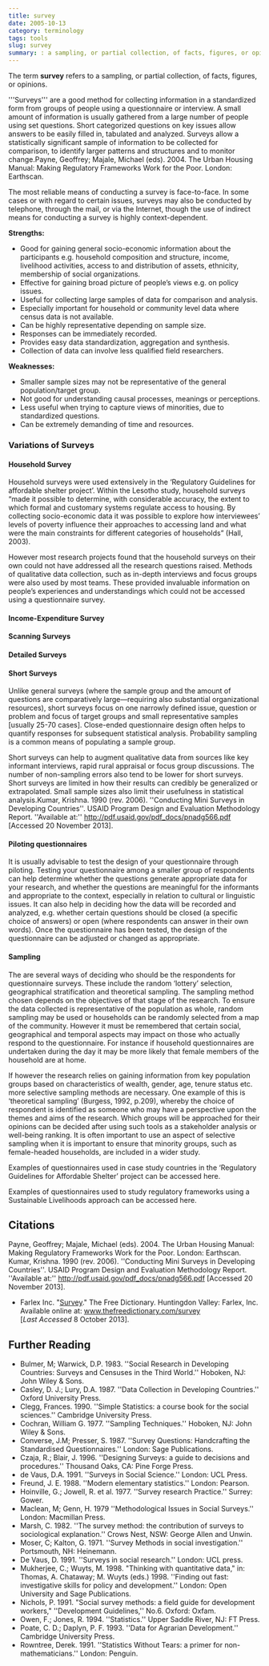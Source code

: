 ```yaml
---
title: survey
date: 2005-10-13
category: terminology
tags: tools
slug: survey
summary: : a sampling, or partial collection, of facts, figures, or opinions
---
```


<!--
icon: file-code-o
---
title: survey
date: 2005-10-13
category: terminology
tags: tools, engagement
slug: survey
summary: :
status: draft
---
-->
The term **survey** refers to a sampling, or partial collection, of facts, figures, or opinions.



'''Surveys''' are a good method for collecting information in a standardized form from groups of people using a questionnaire or interview. A small amount of information is usually gathered from a large number of people using set questions. Short categorized questions on key issues allow answers to be easily filled in, tabulated and analyzed. Surveys allow a statistically significant sample of information to be collected for comparison, to identify larger patterns and structures and to monitor change.<ref name="Payne et al 2004">Payne, Geoffrey; Majale, Michael (eds). 2004. The Urban Housing Manual: Making Regulatory Frameworks Work for the Poor. London: Earthscan.</ref>

The most reliable means of conducting a survey is face-to-face. In some cases or with regard to certain issues, surveys may also be conducted by telephone, through the mail, or via the Internet, though the use of indirect means for conducting a survey is highly context-dependent.<ref name="Payne et al 2004" />

**Strengths:**<ref name="Payne et al 2004" />

   * Good for gaining general socio-economic information about the participants e.g. household composition and structure, income, livelihood activities, access to and distribution of assets, ethnicity, membership of social organizations.
   * Effective for gaining broad picture of people’s views e.g. on policy issues.
   * Useful for collecting large samples of data for comparison and analysis.
   * Especially important for household or community level data where census data is not available.
   * Can be highly representative depending on sample size.
   * Responses can be immediately recorded.
   * Provides easy data standardization, aggregation and synthesis.
   * Collection of data can involve less qualified field researchers.

**Weaknesses:**<ref name="Payne et al 2004" />

   * Smaller sample sizes may not be representative of the general population/target group.
   * Not good for understanding causal processes, meanings or perceptions.
   * Less useful when trying to capture views of minorities, due to standardized questions.
   * Can be extremely demanding of time and resources.


### Variations of Surveys

#### Household Survey

Household surveys were used extensively in the ‘Regulatory Guidelines for affordable shelter project’. Within the Lesotho study, household surveys “made it possible to determine, with considerable accuracy, the extent to which formal and customary systems regulate access to housing. By collecting socio-economic data it was possible to explore how interviewees’ levels of poverty influence their approaches to accessing land and what were the main constraints for different categories of households” (Hall, 2003).<ref name="Payne et al 2004" />

However most research projects found that the household surveys on their own could not have addressed all the research questions raised. Methods of qualitative data collection, such as in-depth interviews and focus groups were also used by most teams. These provided invaluable information on people’s experiences and understandings which could not be accessed using a questionnaire survey.<ref name="Payne et al 2004" />

#### Income-Expenditure Survey

#### Scanning Surveys

#### Detailed Surveys

#### Short Surveys

Unlike general surveys (where the sample group and the amount of questions are comparatively large—requiring also substantial organizational resources), short surveys focus on one narrowly defined issue, question or problem and focus of target groups and small representative samples [usually 25-70 cases]. Close-ended questionnaire design often helps to quantify responses for subsequent statistical analysis. Probability sampling is a common means of populating a sample group.

Short surveys can help to augment qualitative data from sources like key informant interviews, rapid rural appraisal or focus group discussions. The number of non-sampling errors also tend to be lower for short surveys. Short surveys are limited in how their results can credibly be generalized or extrapolated. Small sample sizes also limit their usefulness in statistical analysis.<ref name="Krishna Kumar">Kumar, Krishna. 1990 (rev. 2006). ''Conducting Mini Surveys in Developing Countries''. USAID Program Design and Evaluation Methodology Report. ''Available at:'' http://pdf.usaid.gov/pdf_docs/pnadg566.pdf [Accessed 20 November 2013].</ref>

#### Piloting questionnaires

It is usually advisable to test the design of your questionnaire through piloting. Testing your questionnaire among a smaller group of respondents can help determine whether the questions generate appropriate data for your research, and whether the questions are meaningful for the informants and appropriate to the context, especially in relation to cultural or linguistic issues. It can also help in deciding how the data will be recorded and analyzed, e.g. whether certain questions should be closed (a specific choice of answers) or open (where respondents can answer in their own words). Once the questionnaire has been tested, the design of the questionnaire can be adjusted or changed as appropriate.<ref name="Payne et al 2004" />

#### Sampling

The are several ways of deciding who should be the respondents for questionnaire surveys. These include the random ‘lottery’ selection, geographical stratification and theoretical sampling. The sampling method chosen depends on the objectives of that stage of the research. To ensure the data collected is representative of the population as whole, random sampling may be used or households can be randomly selected from a map of the community. However it must be remembered that certain social, geographical and temporal aspects may impact on those who actually respond to the questionnaire. For instance if household questionnaires are undertaken during the day it may be more likely that female members of the household are at home.<ref name="Payne et al 2004" />

If however the research relies on gaining information from key population groups based on characteristics of wealth, gender, age, tenure status etc. more selective sampling methods are necessary. One example of this is ‘theoretical sampling’ (Burgess, 1992, p.209), whereby the choice of respondent is identified as someone who may have a perspective upon the themes and aims of the research. Which groups will be approached for their opinions can be decided after using such tools as a stakeholder analysis or well-being ranking. It is often important to use an aspect of selective sampling when it is important to ensure that minority groups, such as female-headed households, are included in a wider study.<ref name="Payne et al 2004" />



Examples of questionnaires used in case study countries in the ‘Regulatory Guidelines for Affordable Shelter’ project can be accessed here.

Examples of questionnaires used to study regulatory frameworks using a Sustainable Livelihoods approach can be accessed here.


## Citations

<ref name="Payne et al 2004">Payne, Geoffrey; Majale, Michael (eds). 2004. The Urban Housing Manual: Making Regulatory Frameworks Work for the Poor. London: Earthscan.</ref>
<ref name="Krishna Kumar">Kumar, Krishna. 1990 (rev. 2006). ''Conducting Mini Surveys in Developing Countries''. USAID Program Design and Evaluation Methodology Report. ''Available at:'' http://pdf.usaid.gov/pdf_docs/pnadg566.pdf [Accessed 20 November 2013].</ref>
* Farlex Inc. "[Survey](www.thefreedictionary.com/survey)." The Free Dictionary.  Huntingdon Valley: Farlex, Inc. Available online at: www.thefreedictionary.com/survey <br /> [*Last Accessed* 8 October 2013].


## Further Reading

* Bulmer, M; Warwick, D.P. 1983. ''Social Research in Developing Countries: Surveys and Censuses in the Third World.'' Hoboken, NJ: John Wiley & Sons.
* Casley, D. J.; Lury, D.A. 1987. ''Data Collection in Developing Countries.'' Oxford University Press.
* Clegg, Frances. 1990. ''Simple Statistics: a course book for the social sciences.'' Cambridge University Press.
* Cochran, William G. 1977. ''Sampling Techniques.'' Hoboken, NJ: John Wiley & Sons.
* Converse, J.M; Presser, S. 1987. ''Survey Questions: Handcrafting the Standardised Questionnaires.'' London: Sage Publications.
* Czaja, R.; Blair, J. 1996. ''Designing Surveys: a guide to decisions and procedures.'' Thousand Oaks, CA: Pine Forge Press.
* de Vaus, D.A. 1991. ''Surveys in Social Science.'' London: UCL Press.
* Freund, J. E. 1988. ''Modern elementary statistics.'' London: Pearson.
* Hoinville, G.; Jowell, R. et al. 1977. ''Survey research Practice.'' Surrey: Gower.
* Maclean, M; Genn, H. 1979 ''Methodological Issues in Social Surveys.'' London: Macmillan Press.
* Marsh, C. 1982. ''The survey method: the contribution of surveys to sociological explanation.'' Crows Nest, NSW: George Allen and Unwin.
* Moser, C; Kalton, G. 1971. ''Survey Methods in social investigation.'' Portsmouth, NH: Heinemann.
* De Vaus, D. 1991. ''Surveys in social research.'' London: UCL press.
* Mukherjee, C.; Wuyts, M. 1998. "Thinking with quantitative data," in: Thomas, A. Chataway; M. Wuyts (eds.) 1998. ''Finding out fast: investigative skills for policy and development.'' London: Open University and Sage Publications.
* Nichols, P. 1991. "Social survey methods: a field guide for development workers," ''Development Guidelines,'' No.6. Oxford: Oxfam.
* Owen, F.; Jones, R. 1994. ''Statistics.'' Upper Saddle River, NJ: FT Press.
* Poate, C. D.; Daplyn, P. F. 1993. ''Data for Agrarian Development.'' Cambridge University Press.
* Rowntree, Derek. 1991. ''Statistics Without Tears: a primer for non-mathematicians.'' London: Penguin.
